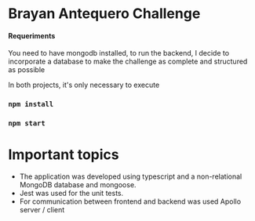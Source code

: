 # Brayan Antequero Challenge

#### Requeriments

You need to have mongodb installed, to run the backend, I decide to incorporate a database to make the challenge as complete and structured as possible

In both projects, it's only necessary to execute

### `npm install`

### `npm start`

# Important topics

- The application was developed using typescript and a non-relational MongoDB database and mongoose.
- Jest was used for the unit tests.
- For communication between frontend and backend was used Apollo server / client
